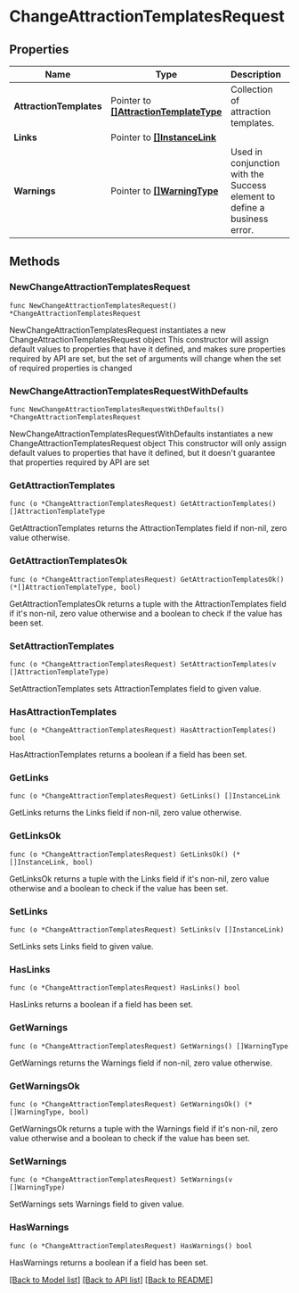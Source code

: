 # ChangeAttractionTemplatesRequest

## Properties

Name | Type | Description | Notes
------------ | ------------- | ------------- | -------------
**AttractionTemplates** | Pointer to [**[]AttractionTemplateType**](AttractionTemplateType.md) | Collection of attraction templates. | [optional] 
**Links** | Pointer to [**[]InstanceLink**](InstanceLink.md) |  | [optional] 
**Warnings** | Pointer to [**[]WarningType**](WarningType.md) | Used in conjunction with the Success element to define a business error. | [optional] 

## Methods

### NewChangeAttractionTemplatesRequest

`func NewChangeAttractionTemplatesRequest() *ChangeAttractionTemplatesRequest`

NewChangeAttractionTemplatesRequest instantiates a new ChangeAttractionTemplatesRequest object
This constructor will assign default values to properties that have it defined,
and makes sure properties required by API are set, but the set of arguments
will change when the set of required properties is changed

### NewChangeAttractionTemplatesRequestWithDefaults

`func NewChangeAttractionTemplatesRequestWithDefaults() *ChangeAttractionTemplatesRequest`

NewChangeAttractionTemplatesRequestWithDefaults instantiates a new ChangeAttractionTemplatesRequest object
This constructor will only assign default values to properties that have it defined,
but it doesn't guarantee that properties required by API are set

### GetAttractionTemplates

`func (o *ChangeAttractionTemplatesRequest) GetAttractionTemplates() []AttractionTemplateType`

GetAttractionTemplates returns the AttractionTemplates field if non-nil, zero value otherwise.

### GetAttractionTemplatesOk

`func (o *ChangeAttractionTemplatesRequest) GetAttractionTemplatesOk() (*[]AttractionTemplateType, bool)`

GetAttractionTemplatesOk returns a tuple with the AttractionTemplates field if it's non-nil, zero value otherwise
and a boolean to check if the value has been set.

### SetAttractionTemplates

`func (o *ChangeAttractionTemplatesRequest) SetAttractionTemplates(v []AttractionTemplateType)`

SetAttractionTemplates sets AttractionTemplates field to given value.

### HasAttractionTemplates

`func (o *ChangeAttractionTemplatesRequest) HasAttractionTemplates() bool`

HasAttractionTemplates returns a boolean if a field has been set.

### GetLinks

`func (o *ChangeAttractionTemplatesRequest) GetLinks() []InstanceLink`

GetLinks returns the Links field if non-nil, zero value otherwise.

### GetLinksOk

`func (o *ChangeAttractionTemplatesRequest) GetLinksOk() (*[]InstanceLink, bool)`

GetLinksOk returns a tuple with the Links field if it's non-nil, zero value otherwise
and a boolean to check if the value has been set.

### SetLinks

`func (o *ChangeAttractionTemplatesRequest) SetLinks(v []InstanceLink)`

SetLinks sets Links field to given value.

### HasLinks

`func (o *ChangeAttractionTemplatesRequest) HasLinks() bool`

HasLinks returns a boolean if a field has been set.

### GetWarnings

`func (o *ChangeAttractionTemplatesRequest) GetWarnings() []WarningType`

GetWarnings returns the Warnings field if non-nil, zero value otherwise.

### GetWarningsOk

`func (o *ChangeAttractionTemplatesRequest) GetWarningsOk() (*[]WarningType, bool)`

GetWarningsOk returns a tuple with the Warnings field if it's non-nil, zero value otherwise
and a boolean to check if the value has been set.

### SetWarnings

`func (o *ChangeAttractionTemplatesRequest) SetWarnings(v []WarningType)`

SetWarnings sets Warnings field to given value.

### HasWarnings

`func (o *ChangeAttractionTemplatesRequest) HasWarnings() bool`

HasWarnings returns a boolean if a field has been set.


[[Back to Model list]](../README.md#documentation-for-models) [[Back to API list]](../README.md#documentation-for-api-endpoints) [[Back to README]](../README.md)


